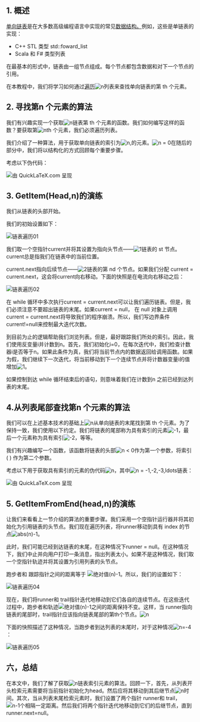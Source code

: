 ## 1. 概述

[单向链表](https://www.baeldung.com/cs/linked-list-data-structure)是在大多数高级编程语言中实现的常见[数据结构。](https://www.baeldung.com/cs/common-data-structures)例如，这些是单链表的实现：

-   C++ STL 类型 std::foward_list
-   Scala 和 F# 类型列表

在最基本的形式中，链表由一组节点组成。每个节点都包含数据和对下一个节点的引用。

在本教程中，我们将学习如何通过[遍历](https://www.baeldung.com/java-iterate-list)![n](https://www.baeldung.com/wp-content/ql-cache/quicklatex.com-ec4217f4fa5fcd92a9edceba0e708cf7_l3.svg)列表来查找单向链表的第 th 个元素。

## 2. 寻找第n 个元素的算法

我们有兴趣实现一个获取![n](https://www.baeldung.com/wp-content/ql-cache/quicklatex.com-ec4217f4fa5fcd92a9edceba0e708cf7_l3.svg)链表第 th 个元素的函数。我们如何编写这样的函数？要获取第![n](https://www.baeldung.com/wp-content/ql-cache/quicklatex.com-ec4217f4fa5fcd92a9edceba0e708cf7_l3.svg)th 个元素，我们必须遍历列表。

我们介绍了一种算法，用于获取单向链表的索引为![n](https://www.baeldung.com/wp-content/ql-cache/quicklatex.com-ec4217f4fa5fcd92a9edceba0e708cf7_l3.svg),的元素。![n = 0](https://www.baeldung.com/wp-content/ql-cache/quicklatex.com-56fd6955aa1e512425f363a7fb56c72b_l3.svg)在随后的部分中，我们将以结构化的方式回顾每个重要步骤。

考虑以下伪代码：

![由 QuickLaTeX.com 呈现](https://www.baeldung.com/wp-content/ql-cache/quicklatex.com-5c03291021586d7a7e5d8e245e289521_l3.svg)

## 3. GetItem(Head,n)的演练

我们从链表的头部开始。

我们的初始设置如下：

![链表遍历01](https://www.baeldung.com/wp-content/uploads/sites/4/2022/07/linked_list_traversal_01.png)

我们取一个空指针current并将其设置为指向头节点——![1](https://www.baeldung.com/wp-content/ql-cache/quicklatex.com-69a7c7fb1023d315f416440bca10d849_l3.svg)链表的 st 节点。current总是指我们在链表中的当前位置。

current.next指向后续节点——![2](https://www.baeldung.com/wp-content/ql-cache/quicklatex.com-8c267d62c3d7048247917e13baec69a5_l3.svg)链表的第 nd 个节点。如果我们分配 current = current.next，这会将current向右移动。下面的快照是在电流向右移动之后：

![链表遍历02](https://www.baeldung.com/wp-content/uploads/sites/4/2022/07/linked_list_traversal_02.png)

在 while 循环中多次执行current = current.next可以让我们遍历链表。但是，我们必须注意不要超出链表的末尾。如果current = null， 在 null 对象上调用current = current.next将导致我们的程序崩溃。所以，我们写边界条件current!=null来控制最大迭代次数。

到目前为止的逻辑帮助我们浏览列表。但是，最好跟踪我们所处的索引。因此，我们使用反变量i并计数到n。首先，我们初始化i=0，在每次迭代中，我们检查计数器i是否等于n。如果此条件为真，我们将当前节点内的数据返回给调用函数。如果为假，我们继续下一次迭代，将当前移动到下一个连续节点并将计数器变量i的值增加![1](https://www.baeldung.com/wp-content/ql-cache/quicklatex.com-69a7c7fb1023d315f416440bca10d849_l3.svg)。

如果控制到达 while 循环结束后的语句，则意味着我们在计数到n 之前已经到达列表的末尾。 

## 4.从列表尾部查找第n 个元素的算法

我们可以在上述基本技术的基础上![n](https://www.baeldung.com/wp-content/ql-cache/quicklatex.com-ec4217f4fa5fcd92a9edceba0e708cf7_l3.svg)从单向链表的末尾找到第 th 个元素。为了保持一致，我们使用以下约定。我们将链表的尾部称为具有索引的元素![-1](https://www.baeldung.com/wp-content/ql-cache/quicklatex.com-37abf2e602a43ae0ff9f12b1536fa74c_l3.svg)，最后一个元素称为具有索引![-2](https://www.baeldung.com/wp-content/ql-cache/quicklatex.com-6d9d64c8550082ac0eeea0b4d66a5165_l3.svg)，等等。

我们有兴趣编写一个函数，该函数将链表的头部![n < 0](https://www.baeldung.com/wp-content/ql-cache/quicklatex.com-af7360bb3f81610c5ece1407db4bae44_l3.svg)作为第一个参数，将索引 ( ) 作为第二个参数。

考虑以下用于获取具有索引的元素的伪代码![n](https://www.baeldung.com/wp-content/ql-cache/quicklatex.com-ec4217f4fa5fcd92a9edceba0e708cf7_l3.svg)，其中![n = -1,-2,-3,ldots](https://www.baeldung.com/wp-content/ql-cache/quicklatex.com-18c3d9bfa5b5161fb3bcb96d52e249db_l3.svg)链表：

![由 QuickLaTeX.com 呈现](https://www.baeldung.com/wp-content/ql-cache/quicklatex.com-703401d1f638646eab2d3ab8fbefdc42_l3.svg)

## 5. GetItemFromEnd(head,n)的演练

让我们来看看上一节介绍的算法的重要步骤。我们采用一个空指针运行器并将其初始化为引用链表的头节点。我们现在遍历列表，将runner移动到具有 index 的节点![abs(n)-1](https://www.baeldung.com/wp-content/ql-cache/quicklatex.com-f80eff2a8104853fcae232ffa6df2163_l3.svg)。

此时，我们可能已经到达链表的末尾，在这种情况下runner = null。在这种情况下，我们中止并向用户打印一条消息，指出列表太小。如果不是这种情况，我们取一个空指针轨迹并将其设置为引用列表的头节点。

跑步者和 跟踪指针之间的距离等于 ![绝对值(n)-1](https://www.baeldung.com/wp-content/ql-cache/quicklatex.com-b273dc3d059fad1c5a54cc9545855219_l3.svg)。所以，我们的设置如下：

![链表遍历04](https://www.baeldung.com/wp-content/uploads/sites/4/2022/07/linked_list_traversal_04.png)

 

现在，我们将runner和 trail指针迭代地移动到它们各自的连续节点。在这些迭代过程中，跑步者和轨迹![绝对值(n)-1](https://www.baeldung.com/wp-content/ql-cache/quicklatex.com-b273dc3d059fad1c5a54cc9545855219_l3.svg)之间的距离保持不变。这样，当 runner指向链表的尾部时，trail指针应该指向链表尾部的第th个节点。![n](https://www.baeldung.com/wp-content/ql-cache/quicklatex.com-ec4217f4fa5fcd92a9edceba0e708cf7_l3.svg)

下面的快照描述了这种情况，当跑步者到达列表的末尾时，对于这种情况![n=-4](https://www.baeldung.com/wp-content/ql-cache/quicklatex.com-66a63a5ca0dde8d631d5e1da2f8fb1c7_l3.svg)：

![链表遍历05](https://www.baeldung.com/wp-content/uploads/sites/4/2022/07/linked_list_traversal_05.png)

## 六，总结

在本文中，我们了解了获取![n](https://www.baeldung.com/wp-content/ql-cache/quicklatex.com-ec4217f4fa5fcd92a9edceba0e708cf7_l3.svg)链表索引元素的算法。回顾一下，首先，从列表开头检索元素需要将当前指针初始化为head。然后应将其移动到其后继节点![n](https://www.baeldung.com/wp-content/ql-cache/quicklatex.com-ec4217f4fa5fcd92a9edceba0e708cf7_l3.svg)时间。其次，当从列表末尾检索元素时，我们设置了两个指针 runner和 trail，![n-1个](https://www.baeldung.com/wp-content/ql-cache/quicklatex.com-3fd905b384548c9de7011828b88081d5_l3.svg)相隔一定距离。然后我们将两个指针迭代地移动到它们的后继节点，直到runner.next=null。